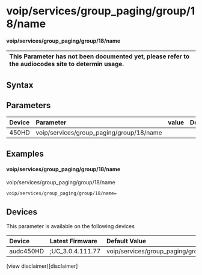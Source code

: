 ﻿---
description: voip/services/group_paging/group/18/name
search: false
---

# voip/services/group_paging/group/18/name

#### voip/services/group_paging/group/18/name


| This Parameter has not been documented yet, please refer to the audiocodes site to determin usage.  | 
| :--- |

## Syntax

## Parameters
|Device|Parameter|value|Description|
|:---|:---|:---|:---|
| 450HD | voip/services/group_paging/group/18/name |  |  |

## Examples
#### voip/services/group_paging/group/18/name

voip/services/group_paging/group/18/name

```
voip/services/group_paging/group/18/name=
```

## Devices
This parameter is available on the following devices

| Device | Latest Firmware | Default Value |
|:---|:---|:---|
| audc450HD | ;UC_3.0.4.111.77 | voip/services/group_paging/group/18/name= 

(view disclaimer)[disclaimer]
